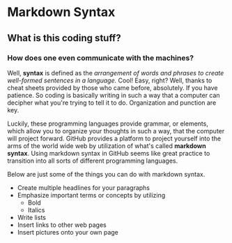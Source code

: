 # Markdown Syntax 

## What is this coding stuff? 

### How does one even communicate with the machines?

Well, **syntax** is defined as the *arrangement of words and phrases to create well-formed sentences in a language.*
Cool! Easy, right? Well, thanks to cheat sheets provided by those who came before, absolutely. If you have patience.
So coding is basically writing in such a way that a computer can decipher what you're trying to tell it to do. Organization 
and punction are key. 

Luckily, these programming languages provide grammar, or elements, which allow you to organize your thoughts
in such a way, that the computer will project forward. GitHub provides a platform to project yourself into the arms of the world wide 
web by utilization of what's called **markdown syntax**. Using markdown syntax in GitHub seems like great practice to transition into all 
sorts of different programming languages.

Below are just some of the things you can do with markdown syntax.
- Create multiple headlines for your paragraphs
- Emphasize important terms or concepts by utilizing
  - Bold
  - Italics
- Write lists 
- Insert links to other web pages
- Insert pictures onto your own page
